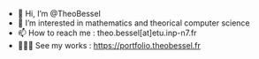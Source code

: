 - 👋 Hi, I’m @TheoBessel
- 👀 I’m interested in mathematics and theorical computer science
- 📫 How to reach me : theo.bessel[at]etu.inp-n7.fr
- 🧑🏻‍💻 See my works : https://portfolio.theobessel.fr

